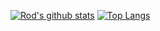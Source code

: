 [![Rod's github stats](https://github-readme-stats.vercel.app/api?username=rodgaldeano&count_private=true&show_icons=true&theme=vue-dark)](https://github.com/anuraghazra/github-readme-stats)
[![Top Langs](https://github-readme-stats.vercel.app/api/top-langs/?username=rodgaldeano&count_private=true&show_icons=true&layout=compact&theme=vue-dark)](https://github.com/anuraghazra/github-readme-stats)

